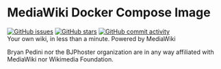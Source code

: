 # MediaWiki Docker Compose Image
[![GitHub issues](https://img.shields.io/github/issues-raw/bryanpedini-docker/mediawiki-compose?label=GitHub%20Open%20Issues&logo=github&style=flat-square)](https://github.com/bryanpedini-docker/mediawiki-compose/issues)
[![GitHub stars](https://img.shields.io/github/stars/bryanpedini-docker/mediawiki-compose?label=GitHub%20Stargazers&logo=github&style=flat-square)](https://github.com/bryanpedini-docker/mediawiki-compose/stargazers)
[![GitHub commit activity](https://img.shields.io/github/commit-activity/y/bryanpedini-docker/mediawiki-compose?label=GitHub%20Commits&logo=github&style=flat-square)](https://github.com/bryanpedini-docker/mediawiki-compose/commits/master)
<br>
Your own wiki, in less than a minute. Powered by MediaWiki

Bryan Pedini nor the BJPhoster organization are in any way affiliated with MediaWiki nor Wikimedia Foundation.
